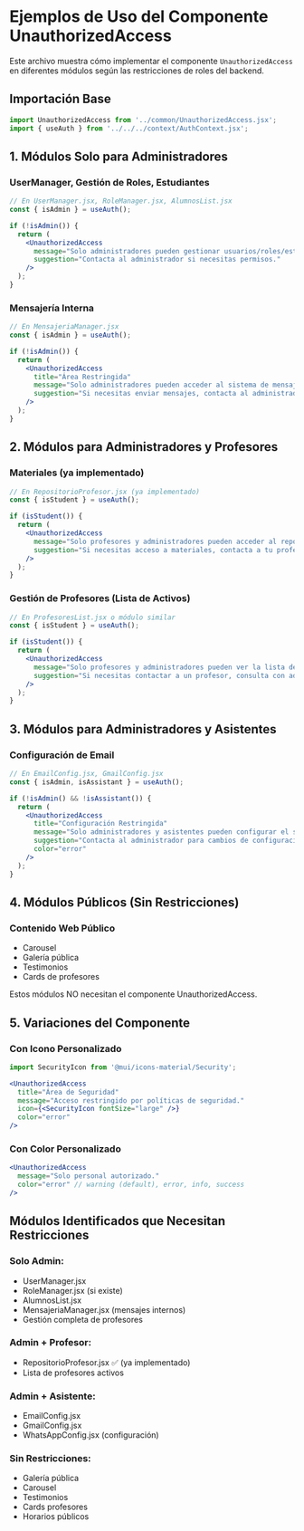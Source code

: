 # Ejemplos de Uso del Componente UnauthorizedAccess

Este archivo muestra cómo implementar el componente `UnauthorizedAccess` en diferentes módulos según las restricciones de roles del backend.

## Importación Base

```jsx
import UnauthorizedAccess from '../common/UnauthorizedAccess.jsx';
import { useAuth } from '../../../context/AuthContext.jsx';
```

## 1. Módulos Solo para Administradores

### UserManager, Gestión de Roles, Estudiantes

```jsx
// En UserManager.jsx, RoleManager.jsx, AlumnosList.jsx
const { isAdmin } = useAuth();

if (!isAdmin()) {
  return (
    <UnauthorizedAccess 
      message="Solo administradores pueden gestionar usuarios/roles/estudiantes."
      suggestion="Contacta al administrador si necesitas permisos."
    />
  );
}
```

### Mensajería Interna

```jsx
// En MensajeriaManager.jsx
const { isAdmin } = useAuth();

if (!isAdmin()) {
  return (
    <UnauthorizedAccess 
      title="Área Restringida"
      message="Solo administradores pueden acceder al sistema de mensajería interna."
      suggestion="Si necesitas enviar mensajes, contacta al administrador."
    />
  );
}
```

## 2. Módulos para Administradores y Profesores

### Materiales (ya implementado)

```jsx
// En RepositorioProfesor.jsx (ya implementado)
const { isStudent } = useAuth();

if (isStudent()) {
  return (
    <UnauthorizedAccess 
      message="Solo profesores y administradores pueden acceder al repositorio de materiales."
      suggestion="Si necesitas acceso a materiales, contacta a tu profesor."
    />
  );
}
```

### Gestión de Profesores (Lista de Activos)

```jsx
// En ProfesoresList.jsx o módulo similar
const { isStudent } = useAuth();

if (isStudent()) {
  return (
    <UnauthorizedAccess 
      message="Solo profesores y administradores pueden ver la lista de profesores."
      suggestion="Si necesitas contactar a un profesor, consulta con administración."
    />
  );
}
```

## 3. Módulos para Administradores y Asistentes

### Configuración de Email

```jsx
// En EmailConfig.jsx, GmailConfig.jsx
const { isAdmin, isAssistant } = useAuth();

if (!isAdmin() && !isAssistant()) {
  return (
    <UnauthorizedAccess 
      title="Configuración Restringida"
      message="Solo administradores y asistentes pueden configurar el sistema de email."
      suggestion="Contacta al administrador para cambios de configuración."
      color="error"
    />
  );
}
```

## 4. Módulos Públicos (Sin Restricciones)

### Contenido Web Público
- Carousel
- Galería pública  
- Testimonios
- Cards de profesores

Estos módulos NO necesitan el componente UnauthorizedAccess.

## 5. Variaciones del Componente

### Con Icono Personalizado

```jsx
import SecurityIcon from '@mui/icons-material/Security';

<UnauthorizedAccess 
  title="Área de Seguridad"
  message="Acceso restringido por políticas de seguridad."
  icon={<SecurityIcon fontSize="large" />}
  color="error"
/>
```

### Con Color Personalizado

```jsx
<UnauthorizedAccess 
  message="Solo personal autorizado."
  color="error" // warning (default), error, info, success
/>
```

## Módulos Identificados que Necesitan Restricciones

### Solo Admin:
- UserManager.jsx
- RoleManager.jsx (si existe)
- AlumnosList.jsx
- MensajeriaManager.jsx (mensajes internos)
- Gestión completa de profesores

### Admin + Profesor:
- RepositorioProfesor.jsx ✅ (ya implementado)
- Lista de profesores activos

### Admin + Asistente:
- EmailConfig.jsx
- GmailConfig.jsx
- WhatsAppConfig.jsx (configuración)

### Sin Restricciones:
- Galería pública
- Carousel
- Testimonios
- Cards profesores
- Horarios públicos